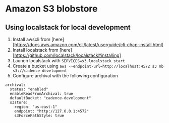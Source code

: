 # Amazon S3 blobstore

## Using localstack for local development
1. Install awscli from [here][https://docs.aws.amazon.com/cli/latest/userguide/cli-chap-install.html]
2. Install localstack from [here][https://github.com/localstack/localstack#installing]
3. Launch localstack with `SERVICES=s3 localstack start`
4. Create a bucket using `aws --endpoint-url=http://localhost:4572 s3 mb s3://cadence-development` 
5. Configure archival with the following configuration
```
archival:
  status: "enabled"
  enableReadFromArchival: true
  defaultBucket: "cadence-development"
  s3store:
    region: "us-east-1"
    endpoint: "http://127.0.0.1:4572"
    s3ForcePathStyle: true
```




